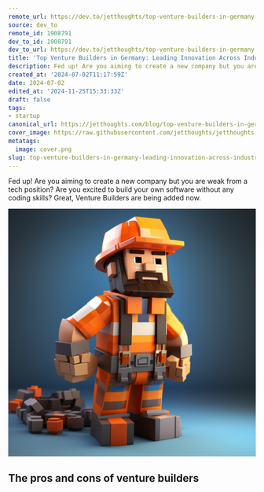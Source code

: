 ```yaml
---
remote_url: https://dev.to/jetthoughts/top-venture-builders-in-germany-leading-innovation-across-industries-2lbm
source: dev_to
remote_id: 1908791
dev_to_id: 1908791
dev_to_url: https://dev.to/jetthoughts/top-venture-builders-in-germany-leading-innovation-across-industries-2lbm
title: 'Top Venture Builders in Germany: Leading Innovation Across Industries'
description: Fed up! Are you aiming to create a new company but you are weak from a tech position? Are you excited...
created_at: '2024-07-02T11:17:59Z'
date: 2024-07-02
edited_at: '2024-11-25T15:33:33Z'
draft: false
tags:
- startup
canonical_url: https://jetthoughts.com/blog/top-venture-builders-in-germany-leading-innovation-across-industries-startup/
cover_image: https://raw.githubusercontent.com/jetthoughts/jetthoughts.github.io/master/content/blog/top-venture-builders-in-germany-leading-innovation-across-industries-startup/cover.png
metatags:
  image: cover.png
slug: top-venture-builders-in-germany-leading-innovation-across-industries-startup
---
```

Fed up! Are you aiming to create a new company but you are weak from a tech position? Are you excited to build your own software without any coding skills? Great, Venture Builders are being added now.

![Image description](file_0.png)

The pros and cons of venture builders
-----------------------------------
